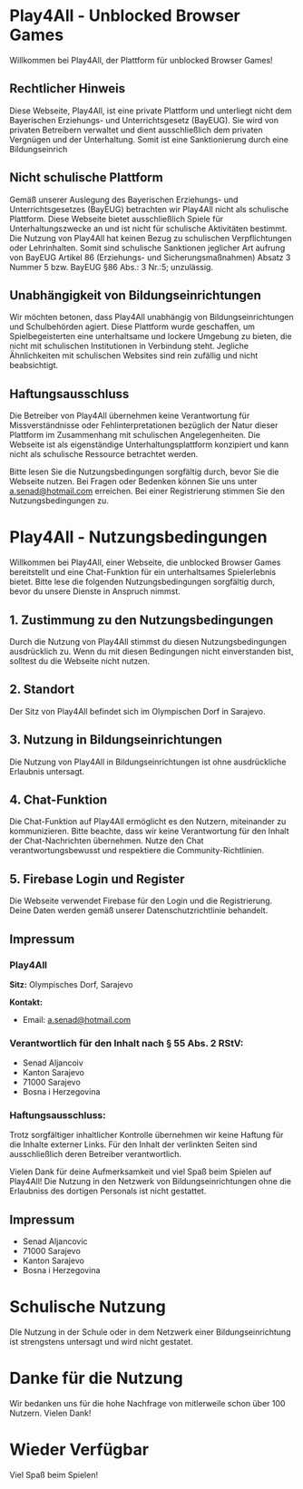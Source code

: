 # Play4All - Unblocked Browser Games

Willkommen bei Play4All, der Plattform für unblocked Browser Games!

## Rechtlicher Hinweis

Diese Webseite, Play4All, ist eine private Plattform und unterliegt nicht dem Bayerischen Erziehungs- und Unterrichtsgesetz (BayEUG). Sie wird von privaten Betreibern verwaltet und dient ausschließlich dem privaten Vergnügen und der Unterhaltung. Somit ist eine Sanktionierung durch eine Bildungseinrich

## Nicht schulische Plattform

Gemäß unserer Auslegung des Bayerischen Erziehungs- und Unterrichtsgesetzes (BayEUG) betrachten wir Play4All nicht als schulische Plattform. Diese Webseite bietet ausschließlich Spiele für Unterhaltungszwecke an und ist nicht für schulische Aktivitäten bestimmt. Die Nutzung von Play4All hat keinen Bezug zu schulischen Verpflichtungen oder Lehrinhalten. Somit sind schulische Sanktionen jeglicher Art aufrung von BayEUG Artikel 86 (Erziehungs- und Sicherungsmaßnahmen) Absatz 3 Nummer 5 bzw. BayEUG §86 Abs.: 3 Nr.:5; unzulässig. 

## Unabhängigkeit von Bildungseinrichtungen

Wir möchten betonen, dass Play4All unabhängig von Bildungseinrichtungen und Schulbehörden agiert. Diese Plattform wurde geschaffen, um Spielbegeisterten eine unterhaltsame und lockere Umgebung zu bieten, die nicht mit schulischen Institutionen in Verbindung steht. Jegliche Ähnlichkeiten mit schulischen Websites sind rein zufällig und nicht beabsichtigt.

## Haftungsausschluss

Die Betreiber von Play4All übernehmen keine Verantwortung für Missverständnisse oder Fehlinterpretationen bezüglich der Natur dieser Plattform im Zusammenhang mit schulischen Angelegenheiten. Die Webseite ist als eigenständige Unterhaltungsplattform konzipiert und kann nicht als schulische Ressource betrachtet werden.

Bitte lesen Sie die Nutzungsbedingungen sorgfältig durch, bevor Sie die Webseite nutzen. Bei Fragen oder Bedenken können Sie uns unter a.senad@hotmail.com erreichen.
Bei einer Registrierung stimmen Sie den Nutzungsbedingungen zu.

# Play4All - Nutzungsbedingungen

Willkommen bei Play4All, einer Webseite, die unblocked Browser Games bereitstellt und eine Chat-Funktion für ein unterhaltsames Spielerlebnis bietet. Bitte lese die folgenden Nutzungsbedingungen sorgfältig durch, bevor du unsere Dienste in Anspruch nimmst.

## 1. Zustimmung zu den Nutzungsbedingungen

Durch die Nutzung von Play4All stimmst du diesen Nutzungsbedingungen ausdrücklich zu. Wenn du mit diesen Bedingungen nicht einverstanden bist, solltest du die Webseite nicht nutzen.

## 2. Standort

Der Sitz von Play4All befindet sich im Olympischen Dorf in Sarajevo.

## 3. Nutzung in Bildungseinrichtungen

Die Nutzung von Play4All in Bildungseinrichtungen ist ohne ausdrückliche Erlaubnis untersagt.
## 4. Chat-Funktion

Die Chat-Funktion auf Play4All ermöglicht es den Nutzern, miteinander zu kommunizieren. Bitte beachte, dass wir keine Verantwortung für den Inhalt der Chat-Nachrichten übernehmen. Nutze den Chat verantwortungsbewusst und respektiere die Community-Richtlinien.

## 5. Firebase Login und Register

Die Webseite verwendet Firebase für den Login und die Registrierung. Deine Daten werden gemäß unserer Datenschutzrichtlinie behandelt.

## Impressum

### Play4All

**Sitz:** Olympisches Dorf, Sarajevo

**Kontakt:**
- Email: a.senad@hotmail.com

### Verantwortlich für den Inhalt nach § 55 Abs. 2 RStV:

- Senad Aljancoiv
- Kanton Sarajevo
- 71000 Sarajevo
- Bosna i Herzegovina


### Haftungsausschluss:
Trotz sorgfältiger inhaltlicher Kontrolle übernehmen wir keine Haftung für die Inhalte externer Links. Für den Inhalt der verlinkten Seiten sind ausschließlich deren Betreiber verantwortlich.

Vielen Dank für deine Aufmerksamkeit und viel Spaß beim Spielen auf Play4All!
Die Nutzung in den Netzwerk von Bildungseinrichtungen ohne die Erlaubniss des dortigen Personals ist nicht gestattet. 
## Impressum
- Senad Aljancovic
- 71000 Sarajevo
- Kanton Sarajevo
- Bosna i Herzegovina
# Schulische Nutzung
DIe Nutzung in der Schule oder in dem Netzwerk einer Bildungseinrichtung ist strengstens untersagt und wird nicht gestatet.
# Danke für die Nutzung
Wir bedanken uns für die hohe Nachfrage von mitlerweile schon über 100 Nutzern. Vielen Dank!
# Wieder Verfügbar 
Viel Spaß beim Spielen!
